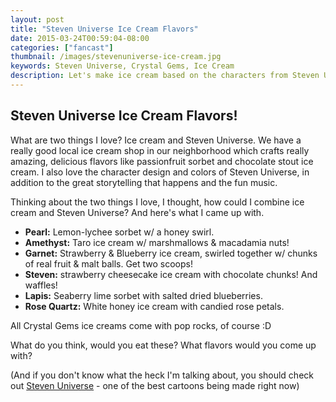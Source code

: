 ```yaml
---
layout: post
title: "Steven Universe Ice Cream Flavors"
date: 2015-03-24T00:59:04-08:00
categories: ["fancast"]
thumbnail: /images/stevenuniverse-ice-cream.jpg
keywords: Steven Universe, Crystal Gems, Ice Cream
description: Let's make ice cream based on the characters from Steven Universe!
---
```


## Steven Universe Ice Cream Flavors!
What are two things I love? Ice cream and Steven Universe. We have a really good local ice cream shop in our neighborhood which crafts really amazing, delicious flavors like passionfruit sorbet and chocolate stout ice cream. I also love the character design and colors of Steven Universe, in addition to the great storytelling that happens and the fun music.

Thinking about the two things I love, I thought, how could I combine ice cream and Steven Universe? And here's what I came up with.

* **Pearl:** Lemon-lychee sorbet w/ a honey swirl. 
* **Amethyst:** Taro ice cream w/ marshmallows & macadamia nuts!
* **Garnet:** Strawberry & Blueberry ice cream, swirled together w/ chunks of real fruit & malt balls. Get two scoops!
* **Steven:** strawberry cheesecake ice cream with chocolate chunks! And waffles!
* **Lapis:** Seaberry lime sorbet with salted dried blueberries.
* **Rose Quartz:** White honey ice cream with candied rose petals.

All Crystal Gems ice creams come with pop rocks, of course :D

What do you think, would you eat these? What flavors would you come up with?

(And if you don't know what the heck I'm talking about, you should check out <a href="https://www.amazon.com/Gem-Glow-Laser-Light-Cannon/dp/B00G237MHI/?tag=bathelup-20">Steven Universe</a> - one of the best cartoons being made right now)
